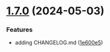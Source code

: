 # [1.7.0](https://github.com/afwilliams/react-library/compare/v1.6.0...v1.7.0) (2024-05-03)


### Features

* adding CHANGELOG.md ([1e600e5](https://github.com/afwilliams/react-library/commit/1e600e5fd31961d424c97bb2e0b39b799286d68e))
